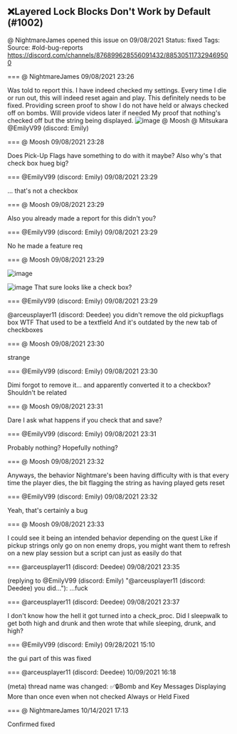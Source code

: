 ## ❌Layered Lock Blocks Don't Work by Default (#1002)
@ NightmareJames opened this issue on 09/08/2021
Status: fixed
Tags: 
Source: #old-bug-reports https://discord.com/channels/876899628556091432/885305117329469500


=== @ NightmareJames 09/08/2021 23:26

Was told to report this.  I have indeed checked my settings.  Every time I die or run out, this will indeed reset again and play.  This definitely needs to be fixed.  Providing screen proof to show I do not have held or always checked off on bombs.  Will provide videos later if needed
My proof that nothing's checked off but the string being displayed.
![image](https://cdn.discordapp.com/attachments/885305117329469500/885305348884418590/unknown.png?ex=65e8fbdb&is=65d686db&hm=3e91ad558beb8054f9edd2ec7a35c75b45a30440f53608c858e791e435c010c4&)
@ Moosh @ Mitsukara @EmilyV99 (discord: Emily)

=== @ Moosh 09/08/2021 23:28

Does Pick-Up Flags have something to do with it maybe? Also why's that check box hueg big?

=== @EmilyV99 (discord: Emily) 09/08/2021 23:29

... that's not a checkbox

=== @ Moosh 09/08/2021 23:29

Also you already made a report for this didn't you?

=== @EmilyV99 (discord: Emily) 09/08/2021 23:29

No he made a feature req

=== @ Moosh 09/08/2021 23:29


![image](https://cdn.discordapp.com/attachments/885305117329469500/885305920949731418/unknown.png?ex=65e8fc63&is=65d68763&hm=e75d407d94e6bc955af7493f7b4f5507672cc7f08e0b5b9e04c9e845d1e1118e&)

![image](https://cdn.discordapp.com/attachments/885305117329469500/885305955552739328/unknown.png?ex=65e8fc6b&is=65d6876b&hm=91333ecb3db506d1600671c1e0fd527dfe4796588c1aaccbfe79f1453503ca5f&)
That sure looks like a check box?

=== @EmilyV99 (discord: Emily) 09/08/2021 23:29

@arceusplayer11 (discord: Deedee) you didn't remove the old pickupflags box
WTF
That used to be a textfield
And it's outdated by the new tab of checkboxes

=== @ Moosh 09/08/2021 23:30

strange

=== @EmilyV99 (discord: Emily) 09/08/2021 23:30

Dimi forgot to remove it... and apparently converted it to a checkbox?
Shouldn't be related

=== @ Moosh 09/08/2021 23:31

Dare I ask what happens if you check that and save?

=== @EmilyV99 (discord: Emily) 09/08/2021 23:31

Probably nothing?
Hopefully nothing?

=== @ Moosh 09/08/2021 23:32

Anyways, the behavior Nightmare's been having difficulty with is that every time the player dies, the bit flagging the string as having played gets reset

=== @EmilyV99 (discord: Emily) 09/08/2021 23:32

Yeah, that's certainly a bug

=== @ Moosh 09/08/2021 23:33

I could see it being an intended behavior depending on the quest
Like if pickup strings only go on non enemy drops, you might want them to refresh on a new play session
but a script can just as easily do that

=== @arceusplayer11 (discord: Deedee) 09/08/2021 23:35

(replying to @EmilyV99 (discord: Emily) "@arceusplayer11 (discord: Deedee) you did…"): ...fuck

=== @arceusplayer11 (discord: Deedee) 09/08/2021 23:37

I don't know how the hell it got turned into a check_proc. Did I sleepwalk to get both high and drunk and then wrote that while sleeping, drunk, and high?

=== @EmilyV99 (discord: Emily) 09/28/2021 15:10

the gui part of this was fixed

=== @arceusplayer11 (discord: Deedee) 10/09/2021 16:18

(meta) thread name was changed: ✅🔒Bomb and Key Messages Displaying More than once even when not checked Always or Held
Fixed

=== @ NightmareJames 10/14/2021 17:13

Confirmed fixed
